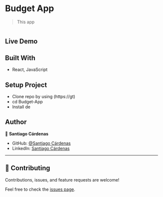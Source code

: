 # Budget App

> This app 

<p align="center">
<img src=""
</p>
 
## Live Demo

[](https:///)

## Built With

- React, JavaScript 

## Setup Project
- Clone repo by using (https://gt)
- cd Budget-App
- Install de


## Author

👤 **Santiago Cárdenas**

- GitHub: [@Santiago Cárdenas](https://github.com/Santiago220991)
- LinkedIn: [Santiago Cárdenas](https://www.linkedin.com/in/alexandersantiagocardenas/)

---

## 🤝 Contributing

Contributions, issues, and feature requests are welcome!

Feel free to check the [issues page]().
